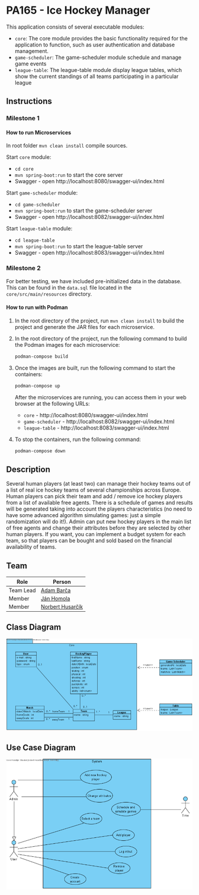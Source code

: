 
# PA165 - Ice Hockey Manager

This application consists of several executable modules:
- `core`: The core module provides the basic functionality required for the application to function, such as user authentication and database management.
- `game-scheduler`: The game-scheduler module schedule and manage game events
- `league-table`: The league-table module display league tables, which show the current standings of all teams participating in a particular league

## Instructions
### Milestone 1
#### **How to run Microservices**
In root folder `mvn clean install` compile sources. 

Start `core` module:
- `cd core` 
- `mvn spring-boot:run` to start the core server
- Swagger - open http://localhost:8080/swagger-ui/index.html

Start `game-scheduler` module:
- `cd game-scheduler`
- `mvn spring-boot:run` to start the game-scheduler server
- Swagger - open http://localhost:8082/swagger-ui/index.html

Start `league-table` module:
- `cd league-table`
- `mvn spring-boot:run` to start the league-table server
- Swagger - open http://localhost:8083/swagger-ui/index.html


### Milestone 2
For better testing, we have included pre-initialized data in the database. 
This can be found in the `data.sql` file located in the `core/src/main/resources` directory.
#### **How to run with Podman**
1. In the root directory of the project, run `mvn clean install` to build 
the project and generate the JAR files for each microservice.
2. In the root directory of the project, run the following command 
to build the Podman images for each microservice:

    ```bash 
    podman-compose build
    ```
3. Once the images are built, run the following command to start the containers:

    ```bash 
    podman-compose up
    ```
   After the microservices are running, you can access them in your 
web browser at the following URLs:
   - `core` - http://localhost:8080/swagger-ui/index.html
   - `game-scheduler` - http://localhost:8082/swagger-ui/index.html
   - `league-table` - http://localhost:8083/swagger-ui/index.html

4. To stop the containers, run the following command:

   ```bash 
   podman-compose down
   ```

## Description
Several human players (at least two) can manage their hockey teams out of a list of real ice hockey teams of several championships across Europe. Human players can pick their team and add / remove ice hockey players from a list of available free agents. There is a schedule of games and results will be generated taking into account the players characteristics (no need to have some advanced algorithm simulating games: just a simple randomization will do it!). Admin can put new hockey players in the main list of free agents and change their attributes before they are selected by other human players. If you want, you can implement a budget system for each team, so that players can be bought and sold based on the financial availability of teams.

## Team
| Role           | Person                                              |
|----------------|-----------------------------------------------------|
|Team Lead       | [Adam Barča](https://is.muni.cz/auth/osoba/542290) |
|Member          | [Ján Homola](https://is.muni.cz/auth/osoba/540464)     |
|Member          | [Norbert Husarčík](https://is.muni.cz/auth/osoba/485530)   |

## Class Diagram
![](core/src/main/resources/diagrams/Hockey_class_diagram.png)

## Use Case Diagram
![](core/src/main/resources/diagrams/Hockey_UC_diagram.png)
